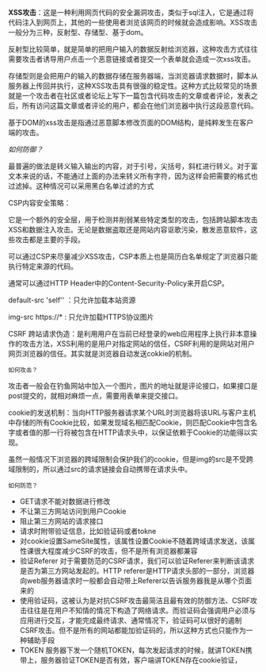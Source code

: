**XSS攻击**：这是一种利用网页代码的安全漏洞攻击，类似于sql注入，它是通过将代码注入到网页上，其他的一些使用者浏览该网页的时候就会造成影响。XSS攻击一般分为三种，反射型、存储型、基于dom。

反射型比较简单，就是简单的把用户输入的数据反射给浏览器，这种攻击方式往往需要攻击者诱导用户点击一个恶意链接或者提交一个表单就会造成一次xss攻击。

存储型则是会把用户的输入的数据存储在服务器端，当浏览器请求数据时，脚本从服务器上传回并执行，这种XSS攻击具有很强的稳定性。这种方式比较常见的场景就是一个攻击者在社区或者论坛上写下一篇包含代码攻击的文章或者评论，发表之后，所有访问这篇文章或者评论的用户，都会在他们浏览器中执行这段恶意代码。

基于DOM的xss攻击是指通过恶意脚本修改页面的DOM结构，是纯粹发生在客户端的攻击。

*如何防御？*

最普遍的做法是转义输入输出的内容，对于引号，尖括号，斜杠进行转义。对于富文本来说的话，不能通过上面的办法来转义所有字符，因为这样会把需要的格式也过滤掉。这种情况可以采用黑白名单过滤的方式





CSP内容安全策略：

它是一个额外的安全层，用于检测并削弱某些特定类型的攻击，包括跨站脚本攻击XSS和数据注入攻击。无论是数据盗取还是网站内容讴歌污染，散发恶意软件，这些攻击都是主要的手段。

可以通过CSP来尽量减少XSS攻击，CSP本质上也是简历白名单规定了浏览器只能执行特定来源的代码。

通常可以通过HTTP Header中的Content-Security-Policy来开启CSP。

default-src 'self''   ：只允许加载本站资源

img-src https://*   : 只允许加载HTTPS协议图片







CSRF 跨站请求伪造：是利用用户在当前已经登录的web应用程序上执行非本意操作的攻击方法，XSS利用的是用户对指定网站的信任，CSRF利用的是网站对用户网页浏览器的信任。其实就是浏览器自动发送cokkie的机制。

`如何攻击？`

攻击者一般会在钓鱼网站中加入一个图片，图片的地址就是评论接口，如果接口是post提交的，就相对麻烦一点，需要用表单来提交接口。

cookie的发送机制：当向HTTP服务器请求某个URL时浏览器将该URL与客户主机中存储的所有Cookie比较，如果发现域名相匹配Cookie，则匹配Cookie中包含名字或者值的那一行将被包含在HTTP请求头中，以保证依赖于Cookie的功能得以实现。

虽然一般情况下浏览器的跨域限制会保护我们的cookie，但是img的src是不受跨域限制的，所以通过src的请求链接会自动携带在请求头中。

`如何防范？`

- GET请求不能对数据进行修改
- 不让第三方网站访问到用户Cookie
- 阻止第三方网站的请求接口
- 请求时附带验证信息，比如验证码或者tokne
- 对cookie设置SameSite属性，该属性设置Cookie不随着跨域请求发送，该属性课很大程度减少CSRF的攻击，但不是所有浏览器都兼容
- 验证Referer  对于需要防范的CSRF请求，我们可以验证Referer来判断该请求是否为第三方网站发起的。HTTP referer是HTTP请求头部的一部分，浏览器向web服务器请求时一般都会自动带上Referer以告诉服务器我是从哪个页面来的
- 使用验证码，这被认为是对抗CSRF攻击最简洁且最有效的防御方法、CSRF攻击往往是在用户不知情的情况下构造了网络请求。而验证码会强调用户必须与应用进行交互，才能完成最终请求、通常情况下，验证码可以很好的遏制CSRF攻击。但不是所有的网站都能加验证码的，所以这种方式也只能作为一种辅助手段
- TOKEN  服务器下发一个随机TOKEN，每次发起请求的时候，就讲TOKEN携带上，服务器验证TOKEN是否有效，客户端讲TOKEN存在cookie验证，

